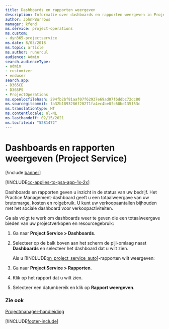 ```yaml
---
title: Dashboards en rapporten weergeven
description: Informatie over dashboards en rapporten weergeven in Project Service
author: JohnPBurrows
manager: kfend
ms.service: project-operations
ms.custom:
- dyn365-projectservice
ms.date: 8/03/2018
ms.topic: article
ms.author: ruhercul
audience: Admin
search.audienceType:
- admin
- customizer
- enduser
search.app:
- D365CE
- D365PS
- ProjectOperations
ms.openlocfilehash: 294fb2bf81aaf07f62937e69ad07f6ddbc72dc80
ms.sourcegitcommit: fa32b1893286f20271fa4ec4be8fc68bd135f53c
ms.translationtype: HT
ms.contentlocale: nl-NL
ms.lasthandoff: 02/15/2021
ms.locfileid: "5281472"
---
```

# <a name="view-dashboards-and-reports-project-service"></a>Dashboards en rapporten weergeven (Project Service)

[!include [banner](../includes/psa-now-project-operations.md)]

[!INCLUDE[cc-applies-to-psa-app-1x-2x](../includes/cc-applies-to-psa-app-1x-2x.md)]

Dashboards en rapporten geven u inzicht in de status van uw bedrijf. Het Practice Management-dashboard geeft u een totaalweergave van uw brutomarge, kosten en rolgebruik. U kunt uw verkoopaantallen bijhouden met het sociale dashboard voor verkoopactiviteiten.  
  
 Ga als volgt te werk om dashboards weer te geven die een totaalweergave bieden van uw projectverkopen en resourcegebruik:  
  
1. Ga naar **Project Service > Dashboards**.  
  
2. Selecteer op de balk boven aan het scherm de pijl-omlaag naast **Dashboards** en selecteer het dashboard dat u wilt zien.  
  
   Als u [!INCLUDE[pn_project_service_auto](../includes/pn-project-service-auto.md)]-rapporten wilt weergeven:  
  
3. Ga naar **Project Service > Rapporten**.  
  
4. Klik op het rapport dat u wilt zien.  
  
5. Selecteer een datumbereik en klik op **Rapport weergeven**.  
  
### <a name="see-also"></a>Zie ook  
 [Projectmanager-handleiding](../psa/project-manager-guide.md)


[!INCLUDE[footer-include](../includes/footer-banner.md)]